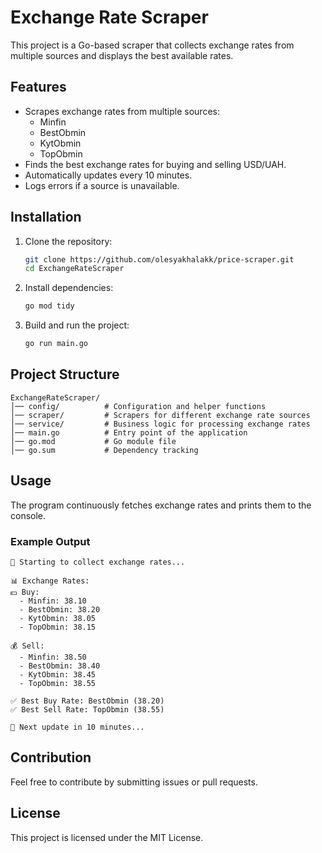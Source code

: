 # Exchange Rate Scraper

This project is a Go-based scraper that collects exchange rates from multiple sources and displays the best available rates.

## Features
- Scrapes exchange rates from multiple sources:
    - Minfin
    - BestObmin
    - KytObmin
    - TopObmin
- Finds the best exchange rates for buying and selling USD/UAH.
- Automatically updates every 10 minutes.
- Logs errors if a source is unavailable.

## Installation

1. Clone the repository:
   ```sh
   git clone https://github.com/olesyakhalakk/price-scraper.git
   cd ExchangeRateScraper
   ```

2. Install dependencies:
   ```sh
   go mod tidy
   ```

3. Build and run the project:
   ```sh
   go run main.go
   ```

## Project Structure

```
ExchangeRateScraper/
│── config/          # Configuration and helper functions
│── scraper/         # Scrapers for different exchange rate sources
│── service/         # Business logic for processing exchange rates
│── main.go          # Entry point of the application
│── go.mod           # Go module file
│── go.sum           # Dependency tracking
```

## Usage
The program continuously fetches exchange rates and prints them to the console.

### Example Output
```
📌 Starting to collect exchange rates...

📊 Exchange Rates:
💵 Buy:
  - Minfin: 38.10
  - BestObmin: 38.20
  - KytObmin: 38.05
  - TopObmin: 38.15

💰 Sell:
  - Minfin: 38.50
  - BestObmin: 38.40
  - KytObmin: 38.45
  - TopObmin: 38.55

✅ Best Buy Rate: BestObmin (38.20)
✅ Best Sell Rate: TopObmin (38.55)

🔄 Next update in 10 minutes...
```

## Contribution
Feel free to contribute by submitting issues or pull requests.

## License
This project is licensed under the MIT License.

